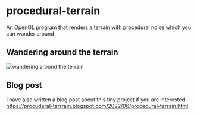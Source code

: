 # procedural-terrain
An OpenGL program that renders a terrain with procedural noise which you can wander around

## Wandering around the terrain
![wandering around the terrain](https://github.com/yusufcelik01/procedural-terrain/blob/main/output.gif)

## Blog post
I have also written a blog post about this tiny project if you are interested
https://procuderal-terrrain.blogspot.com/2022/06/procedural-terrain.html
